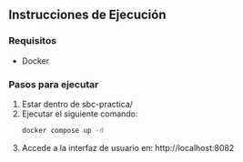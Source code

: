 ## Instrucciones de Ejecución

### Requisitos
- Docker

### Pasos para ejecutar
1. Estar dentro de sbc-practica/
2. Ejecutar el siguiente comando:
   ```bash
   docker compose up -d
   ```
3. Accede a la interfaz de usuario en: http://localhost:8082
